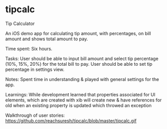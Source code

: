 # tipcalc
Tip Calculator

An iOS demo app for calculating tip amount, with percentages, on bill amount and shows total amount to pay.

Time spent: Six hours.

Tasks:
User should be able to input bill amount and select tip percentage (10%, 15%, 20%) for the total bill to pay.
User should be able to set tip percentage in settings view.

Notes:
Spent time in understanding & played with general settings for the app. 

Learnings:
While development learned that properties associated for UI elements, which are created with xib will create new & have references for old when an existing property is updated which throwed an exception  

Walkthrough of user stories:
https://github.com/reachsuresh/tipcalc/blob/master/tipcalc.gif
 

